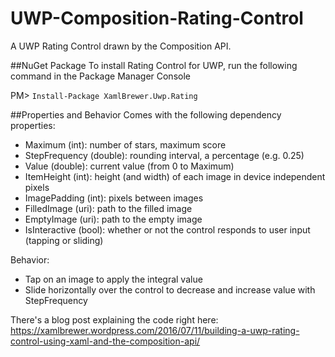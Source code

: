 # UWP-Composition-Rating-Control
A UWP Rating Control drawn by the Composition API.

##NuGet Package
To install Rating Control for UWP, run the following command in the Package Manager Console

PM> `Install-Package XamlBrewer.Uwp.Rating`

##Properties and Behavior
Comes with the following dependency properties:
* Maximum (int): number of stars, maximum score
* StepFrequency (double): rounding interval, a percentage (e.g. 0.25)
* Value (double): current value (from 0 to Maximum)
* ItemHeight (int): height (and width) of each image in device independent pixels
* ImagePadding (int): pixels between images
* FilledImage (uri): path to the filled image
* EmptyImage (uri): path to the empty image
* IsInteractive (bool): whether or not the control responds to user input (tapping or sliding)

Behavior:
* Tap on an image to apply the integral value
* Slide horizontally over the control to decrease and increase value with StepFrequency

There's a blog post explaining the code right here: https://xamlbrewer.wordpress.com/2016/07/11/building-a-uwp-rating-control-using-xaml-and-the-composition-api/
